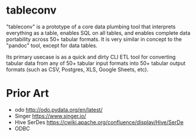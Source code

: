 # tableconv

"tableconv" is a prototype of a core data plumbing tool that interprets everything as a table, enables SQL on all tables, and enables complete data portability across 50+ tabular formats. It is very similar in concept to the "pandoc" tool, except for data tables.

Its primary usecase is as a quick and dirty CLI ETL tool for converting tabular data from any of 50+ tabular input formats into 50+ tabular output formats (such as CSV, Postgres, XLS, Google Sheets, etc).

# Prior Art

- odo http://odo.pydata.org/en/latest/
- Singer https://www.singer.io/
- Hive SerDes https://cwiki.apache.org/confluence/display/Hive/SerDe
- ODBC
